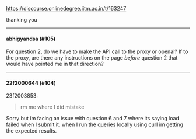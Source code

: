 https://discourse.onlinedegree.iitm.ac.in/t/163247

thanking you</p><hr>

<h4>abhigyandsa (#105)</h4>
<p>For question 2, do we have to make the API call to the proxy or openai? If to the proxy, are there any instructions on the page <em>before</em> question 2 that would have pointed me in that direction?</p><hr>

<h4>22f2000644 (#104)</h4>
<aside class="quote group-ds-students" data-post="32" data-topic="163247" data-username="23f2003853">
<div class="title">
<div class="quote-controls"></div>
 23f2003853:</div>
<blockquote>
<p>rm me where I did mistake</p>
</blockquote>
</aside>
<p>Sorry but im facing an issue with question 6 and 7 where its saying load failed when I submit it. when I run the queries locally using curl im getting the expected results.